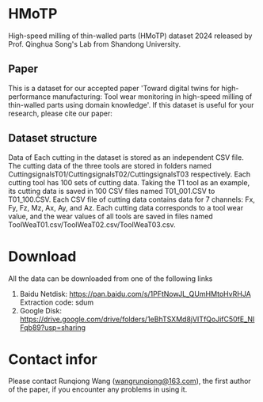 # HMoTP
High-speed milling of thin-walled parts (HMoTP) dataset 2024 released by Prof. Qinghua Song's Lab from Shandong University.
## Paper
This is a dataset for our accepted paper 'Toward digital twins for high-performance manufacturing: Tool wear monitoring in high-speed milling of thin-walled parts using domain knowledge'.
If this dataset is useful for your research, please cite our paper:
## Dataset structure
Data of Each cutting in the dataset is stored as an independent CSV file. 
The cutting data of the three tools are stored in folders named CuttingsignalsT01/CuttingsignalsT02/CuttingsignalsT03 respectively. 
Each cutting tool has 100 sets of cutting data. Taking the T1 tool as an example, its cutting data is saved in 100 CSV files named T01_001.CSV to T01_100.CSV.
Each CSV file of cutting data contains data for 7 channels: Fx, Fy, Fz, Mz, Ax, Ay, and Az.
Each cutting data corresponds to a tool wear value, and the wear values of all tools are saved in files named ToolWeaT01.csv/ToolWeaT02.csv/ToolWeaT03.csv.
# Download
All the data can be downloaded from one of the following links 
1. Baidu Netdisk: https://pan.baidu.com/s/1PFtNowJL_QUmHMtoHvRHJA Extraction code: sdum
2. Google Disk: https://drive.google.com/drive/folders/1eBhTSXMd8jVITfQoJifC50fE_NIFqb89?usp=sharing
# Contact infor
Please contact Runqiong Wang (wangrunqiong@163.com), the first author of the paper, if you encounter any problems in using it.
